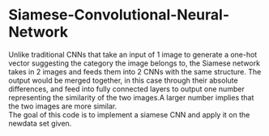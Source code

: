 # Siamese-Convolutional-Neural-Network

Unlike traditional CNNs that take an input of 1 image to generate a one-hot vector suggesting the category the image belongs to, the Siamese network takes 
in 2 images and feeds them into 2 CNNs with the same structure. 
The output would be merged together, in this case through their absolute differences, and feed into fully connected layers to output one number 
representing the similarity of the two images.A larger number implies that the two images are more similar.  
The goal of this code is to implement a siamese CNN and apply it on the newdata set given.
